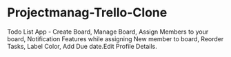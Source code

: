 # Projectmanag-Trello-Clone
Todo List App - Create Board, Manage Board, Assign Members to your board, Notification Features while assigning New member to board, Reorder Tasks,
Label Color, Add Due date.Edit Profile Details.

